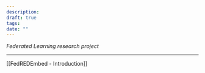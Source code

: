 ```yaml
---
description: 
draft: true
tags: 
date: ""
---
```

*Federated Learning research project*

---
[[FedREDEmbed - Introduction]]